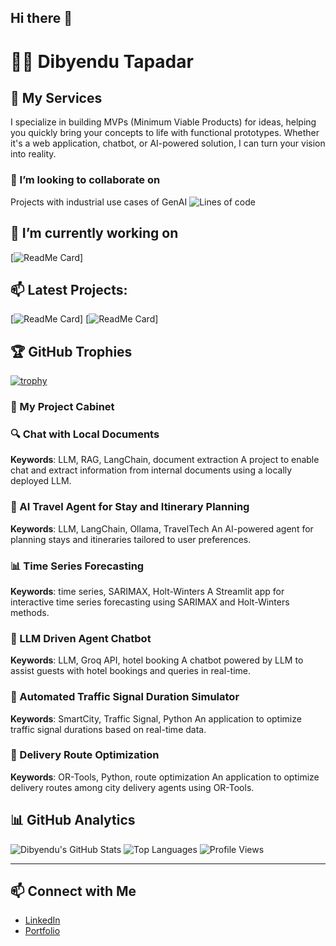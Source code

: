 ## Hi there 👋

# 👨‍💻 Dibyendu Tapadar

## 💼 My Services

I specialize in building MVPs (Minimum Viable Products) for ideas, helping you quickly bring your concepts to life with functional prototypes. Whether it's a web application, chatbot, or AI-powered solution, I can turn your vision into reality.


### 👯 I’m looking to collaborate on
Projects with industrial use cases of GenAI
![Lines of code](https://img.shields.io/badge/Total%20Lines%20of%20code-5%20million%20lines-green)

## 🔭 I’m currently working on
[![ReadMe Card](https://github-readme-stats.vercel.app/api/pin/?username=dibyendutapadar&repo=ai-learning-flashcards&theme=radical)]

## 📫 Latest Projects:
[![ReadMe Card](https://github-readme-stats.vercel.app/api/pin/?username=dibyendutapadar&repo=ai-agent-image-analyzer&theme=radical)]
[![ReadMe Card](https://github-readme-stats.vercel.app/api/pin/?username=dibyendutapadar&chat-with-pdf&theme=radical)]


## 🏆 GitHub Trophies

[![trophy](https://github-profile-trophy.vercel.app/?username=dibyendutapadar&theme=onedark)](https://github.com/dibyendutapadar/github-profile-trophy)


### 🌟 My Project Cabinet

### 🔍 Chat with Local Documents
**Keywords**: LLM, RAG, LangChain, document extraction
A project to enable chat and extract information from internal documents using a locally deployed LLM.

### 🛫 AI Travel Agent for Stay and Itinerary Planning
**Keywords**: LLM, LangChain, Ollama, TravelTech
An AI-powered agent for planning stays and itineraries tailored to user preferences.

### 📊 Time Series Forecasting
**Keywords**: time series, SARIMAX, Holt-Winters
A Streamlit app for interactive time series forecasting using SARIMAX and Holt-Winters methods.

### 🏨 LLM Driven Agent Chatbot
**Keywords**: LLM, Groq API, hotel booking
A chatbot powered by LLM to assist guests with hotel bookings and queries in real-time.

### 🚦 Automated Traffic Signal Duration Simulator
**Keywords**: SmartCity, Traffic Signal, Python
An application to optimize traffic signal durations based on real-time data.

### 🚚 Delivery Route Optimization
**Keywords**: OR-Tools, Python, route optimization
An application to optimize delivery routes among city delivery agents using OR-Tools.


## 📊 GitHub Analytics

![Dibyendu's GitHub Stats](https://github-readme-stats.vercel.app/api?username=dibyendutapadar&show_icons=true&theme=radical)
![Top Languages](https://github-readme-stats.vercel.app/api/top-langs/?username=dibyendutapadar&layout=compact&theme=radical)
![Profile Views](https://komarev.com/ghpvc/?username=dibyendutapadar&color=blue)

---

## 📫 Connect with Me
- [LinkedIn](https://www.linkedin.com/in/dibyendu-tapadar/)
- [Portfolio](https://dibs-portfolio.streamlit.app/)







<!--
**dibyendutapadar/dibyendutapadar** is a ✨ _special_ ✨ repository because its `README.md` (this file) appears on your GitHub profile.

Here are some ideas to get you started:

- 🔭 I’m currently working on ...
- 🌱 I’m currently learning ...
- 👯 I’m looking to collaborate on ...
- 🤔 I’m looking for help with ...
- 💬 Ask me about ...
- 📫 How to reach me: ...
- 😄 Pronouns: ...
- ⚡ Fun fact: ...
-->
